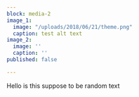 ```yaml
---
block: media-2
image_1:
  image: "/uploads/2018/06/21/theme.png"
  caption: test alt text
image_2:
  image: ''
  caption: ''
published: false

---
```

Hello is this suppose to be random text